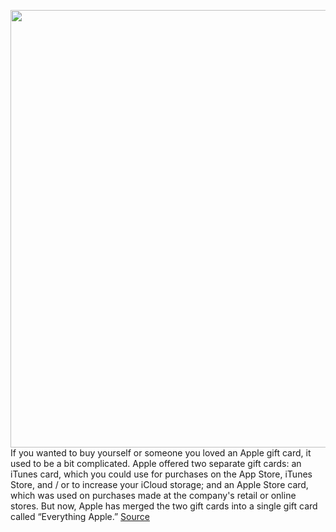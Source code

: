 <img src='https://cdn.vox-cdn.com/thumbor/0PzyLbOh7v_OStc5IIDSl08RzBE=/0x0:2086x1392/1200x800/filters:focal(877x530:1209x862)/cdn.vox-cdn.com/uploads/chorus_image/image/67138387/Screen_Shot_2020_07_31_at_9.57.29_AM.0.png' width='700px' /><br/>
If you wanted to buy yourself or someone you loved an Apple gift card, it used to be a bit complicated. Apple offered two separate gift cards: an iTunes card, which you could use for purchases on the App Store, iTunes Store, and / or to increase your iCloud storage; and an Apple Store card, which was used on purchases made at the company's retail or online stores. But now, Apple has merged the two gift cards into a single gift card called “Everything Apple.”
<a href='https://www.theverge.com/2020/7/31/21349447/apple-universal-gift-card-everything-app-store-itunes-icloud'> Source <a/>